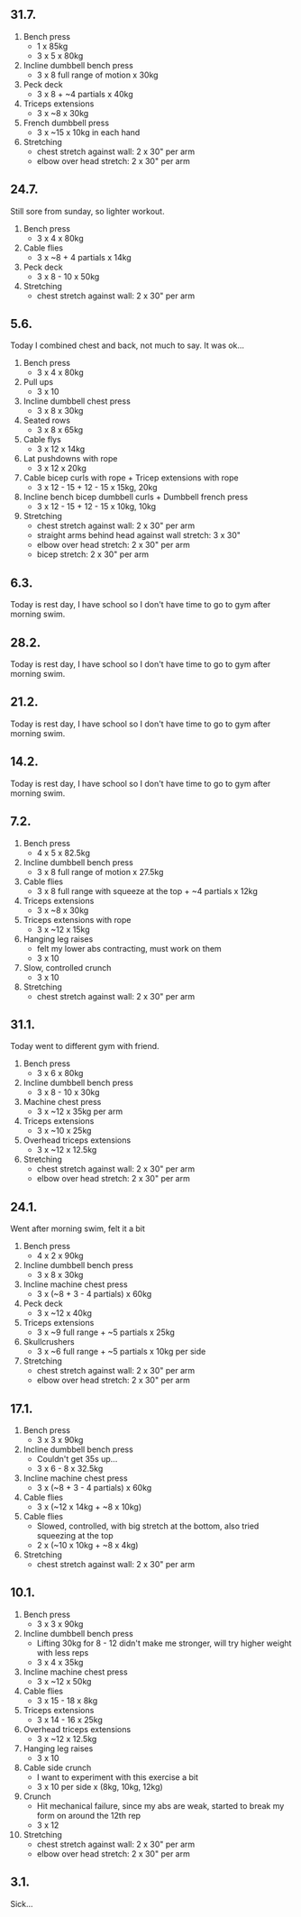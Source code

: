 ## 31.7.

1. Bench press
   - 1 x 85kg
   - 3 x 5 x 80kg
2. Incline dumbbell bench press
   - 3 x 8 full range of motion x 30kg
3. Peck deck
   - 3 x 8 + ~4 partials x 40kg
4. Triceps extensions
   - 3 x ~8 x 30kg
5. French dumbbell press
   - 3 x ~15 x 10kg in each hand
6. Stretching
   - chest stretch against wall: 2 x 30" per arm
   - elbow over head stretch: 2 x 30" per arm

## 24.7.

Still sore from sunday, so lighter workout.

1. Bench press
   - 3 x 4 x 80kg
2. Cable flies
   - 3 x ~8 + 4 partials x 14kg
3. Peck deck
   - 3 x 8 - 10 x 50kg
4. Stretching
   - chest stretch against wall: 2 x 30" per arm

## 5.6.

Today I combined chest and back, not much to say. It was ok...

1. Bench press
   - 3 x 4 x 80kg
2. Pull ups
   - 3 x 10
3. Incline dumbbell chest press
   - 3 x 8 x 30kg
4. Seated rows
   - 3 x 8 x 65kg
5. Cable flys
   - 3 x 12 x 14kg
6. Lat pushdowns with rope
   - 3 x 12 x 20kg
7. Cable bicep curls with rope + Tricep extensions with rope
   - 3 x 12 - 15 + 12 - 15 x 15kg, 20kg
8. Incline bench bicep dumbbell curls + Dumbbell french press
   - 3 x 12 - 15 + 12 - 15 x 10kg, 10kg
9. Stretching
   - chest stretch against wall: 2 x 30" per arm
   - straight arms behind head against wall stretch: 3 x 30"
   - elbow over head stretch: 2 x 30" per arm
   - bicep stretch: 2 x 30" per arm

## 6.3.

Today is rest day, I have school so I don't have time to go to gym after
morning swim.

## 28.2.

Today is rest day, I have school so I don't have time to go to gym after
morning swim.

## 21.2.

Today is rest day, I have school so I don't have time to go to gym after
morning swim.

## 14.2.

Today is rest day, I have school so I don't have time to go to gym after
morning swim.

## 7.2.

1. Bench press
   - 4 x 5 x 82.5kg
2. Incline dumbbell bench press
   - 3 x 8 full range of motion x 27.5kg
3. Cable flies
   - 3 x 8 full range with squeeze at the top + ~4 partials x 12kg
4. Triceps extensions
   - 3 x ~8 x 30kg
5. Triceps extensions with rope
   - 3 x ~12 x 15kg
6. Hanging leg raises
   - felt my lower abs contracting, must work on them
   - 3 x 10
7. Slow, controlled crunch
   - 3 x 10
8. Stretching
   - chest stretch against wall: 2 x 30" per arm

## 31.1.

Today went to different gym with friend.

1. Bench press
   - 3 x 6 x 80kg
2. Incline dumbbell bench press
   - 3 x 8 - 10 x 30kg
3. Machine chest press
   - 3 x ~12 x 35kg per arm
4. Triceps extensions
   - 3 x ~10 x 25kg
5. Overhead triceps extensions
   - 3 x ~12 x 12.5kg
6. Stretching
   - chest stretch against wall: 2 x 30" per arm
   - elbow over head stretch: 2 x 30" per arm

## 24.1.

Went after morning swim, felt it a bit

1. Bench press
   - 4 x 2 x 90kg
2. Incline dumbbell bench press
   - 3 x 8 x 30kg
3. Incline machine chest press
   - 3 x (~8 + 3 - 4 partials) x 60kg
4. Peck deck
   - 3 x ~12 x 40kg
5. Triceps extensions
   - 3 x ~9 full range + ~5 partials x 25kg
6. Skullcrushers
   - 3 x ~6 full range + ~5 partials x 10kg per side
7. Stretching
   - chest stretch against wall: 2 x 30" per arm
   - elbow over head stretch: 2 x 30" per arm

## 17.1.

1. Bench press
   - 3 x 3 x 90kg
2. Incline dumbbell bench press
   - Couldn't get 35s up...
   - 3 x 6 - 8 x 32.5kg
3. Incline machine chest press
   - 3 x (~8 + 3 - 4 partials) x 60kg
4. Cable flies
   - 3 x (~12 x 14kg + ~8 x 10kg)
5. Cable flies
   - Slowed, controlled, with big stretch at the bottom, also tried squeezing
     at the top
   - 2 x (~10 x 10kg + ~8 x 4kg)
6. Stretching
   - chest stretch against wall: 2 x 30" per arm

## 10.1.

1. Bench press
   - 3 x 3 x 90kg
2. Incline dumbbell bench press
   - Lifting 30kg for 8 - 12 didn't make me stronger, will try higher weight
     with less reps
   - 3 x 4 x 35kg
3. Incline machine chest press
   - 3 x ~12 x 50kg
4. Cable flies
   - 3 x 15 - 18 x 8kg
5. Triceps extensions
   - 3 x 14 - 16 x 25kg
6. Overhead triceps extensions
   - 3 x ~12 x 12.5kg
7. Hanging leg raises
   - 3 x 10
8. Cable side crunch
   - I want to experiment with this exercise a bit
   - 3 x 10 per side x (8kg, 10kg, 12kg)
9. Crunch
   - Hit mechanical failure, since my abs are weak, started to break my form
     on around the 12th rep
   - 3 x 12
10. Stretching
    - chest stretch against wall: 2 x 30" per arm
    - elbow over head stretch: 2 x 30" per arm

## 3.1.

Sick...
